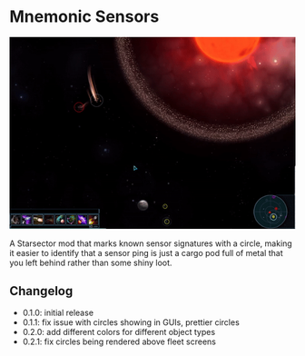 # Mnemonic Sensors

![preview](imgs/mnemonic_sensors.gif)

A Starsector mod that marks known sensor signatures with a circle, making it easier to identify that a sensor ping is just
a cargo pod full of metal that you left behind rather than some shiny loot.

## Changelog

- 0.1.0: initial release
- 0.1.1: fix issue with circles showing in GUIs, prettier circles
- 0.2.0: add different colors for different object types
- 0.2.1: fix circles being rendered above fleet screens
